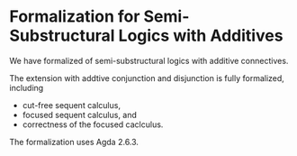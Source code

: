 # Formalization for Semi-Substructural Logics with Additives

We have formalized of semi-substructural logics with additive connectives.

The extension with addtive conjunction and disjunction is fully formalized, including 

- cut-free sequent calculus,
- focused sequent calculus, and
- correctness of the focused caclculus.

The formalization uses Agda 2.6.3.

